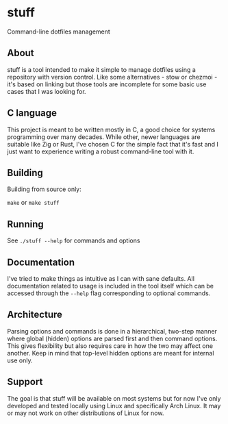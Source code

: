 # stuff

Command-line dotfiles management

## About

stuff is a tool intended to make it simple to manage dotfiles using a
repository with version control. Like some alternatives - stow or chezmoi -
it's based on linking but those tools are incomplete for some basic use cases
that I was looking for.

## C language

This project is meant to be written mostly in C, a good choice for systems
programming over many decades. While other, newer languages are suitable like
Zig or Rust, I've chosen C for the simple fact that it's fast and I just want
to experience writing a robust command-line tool with it.

## Building

Building from source only:

`make` or `make stuff`

## Running

See `./stuff --help` for commands and options

## Documentation

I've tried to make things as intuitive as I can with sane defaults. All
documentation related to usage is included in the tool itself which can be
accessed through the `--help` flag corresponding to optional commands.

## Architecture

Parsing options and commands is done in a hierarchical, two-step manner where
global (hidden) options are parsed first and then command options. This gives
flexibility but also requires care in how the two may affect one another. Keep
in mind that top-level hidden options are meant for internal use only.

## Support

The goal is that stuff will be available on most systems but for now I've only
developed and tested locally using Linux and specifically Arch Linux. It may or
may not work on other distributions of Linux for now.
